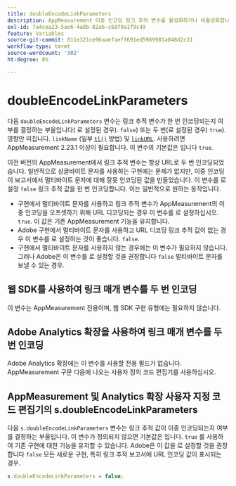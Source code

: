 ```yaml
---
title: doubleEncodeLinkParameters
description: AppMeasurement 이중 인코딩 링크 추적 변수를 활성화하거나 비활성화합니다.
exl-id: 7a4cea23-5ae6-4a8b-82a6-c68f9a1f9c49
feature: Variables
source-git-commit: 811e321ce96aaefaeff691ed5969981a048d2c31
workflow-type: tm+mt
source-wordcount: '302'
ht-degree: 8%

---
```


# doubleEncodeLinkParameters

다음 `doubleEncodeLinkParameters` 변수는 링크 추적 변수가 한 번 인코딩되는지 여부를 결정하는 부울입니다( 로 설정된 경우). `false`) 또는 두 번(로 설정된 경우) `true`). 영향만 미칩니다. `linkName` (일부 [`tl()`](../functions/tl-method.md) 방법) 및 [`linkURL`](linkurl.md). 사용하려면 AppMeasurement 2.23.1 이상이 필요합니다. 이 변수의 기본값은 입니다 `true`.

이전 버전의 AppMeasurement에서 링크 추적 변수는 항상 URL로 두 번 인코딩되었습니다. 일반적으로 싱글바이트 문자를 사용하는 구현에는 문제가 없지만, 이중 인코딩이 보고서에서 멀티바이트 문자에 대해 잘못 인코딩된 값을 만들었습니다. 이 변수를 로 설정 `false` 링크 추적 값을 한 번 인코딩합니다. 이는 일반적으로 원하는 동작입니다.

* 구현에서 멀티바이트 문자를 사용하고 링크 추적 변수가 AppMeasurement의 이중 인코딩을 오프셋하기 위해 URL 디코딩되는 경우 이 변수를 로 설정하십시오. `true`. 이 값은 기존 AppMeasurement 기능을 유지합니다.
* Adobe 구현에서 멀티바이트 문자를 사용하고 URL 디코딩 링크 추적 값이 없는 경우 이 변수를 로 설정하는 것이 좋습니다. `false`.
* 구현에서 멀티바이트 문자를 사용하지 않는 경우에는 이 변수가 필요하지 않습니다. 그러나 Adobe은 이 변수를 로 설정할 것을 권장합니다 `false` 멀티바이트 문자를 보낼 수 있는 경우.

## 웹 SDK를 사용하여 링크 매개 변수를 두 번 인코딩

이 변수는 AppMeasurement 전용이며, 웹 SDK 구현 유형에는 필요하지 않습니다.

## Adobe Analytics 확장을 사용하여 링크 매개 변수를 두 번 인코딩

Adobe Analytics 확장에는 이 변수를 사용할 전용 필드가 없습니다. AppMeasurement 구문 다음에 나오는 사용자 정의 코드 편집기를 사용하십시오.

## AppMeasurement 및 Analytics 확장 사용자 지정 코드 편집기의 s.doubleEncodeLinkParameters

다음 `s.doubleEncodeLinkParameters` 변수는 링크 추적 값이 이중 인코딩되는지 여부를 결정하는 부울입니다. 이 변수가 정의되지 않으면 기본값은 입니다. `true` 를 사용하여 기존 구현에 대한 기능을 유지할 수 있습니다. Adobe은 이 값을 로 설정할 것을 권장합니다 `false` 모든 새로운 구현, 특히 링크 추적 보고서에 URL 인코딩 값이 표시되는 경우.

```js
s.doubleEncodeLinkParameters = false;
```
